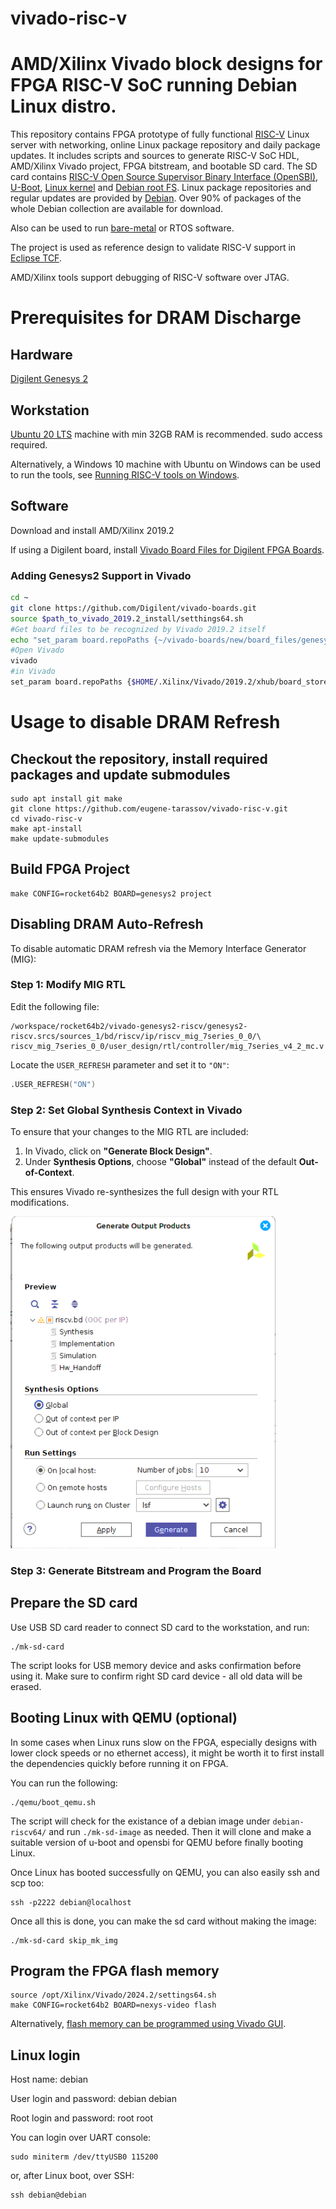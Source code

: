# vivado-risc-v

# AMD/Xilinx Vivado block designs for FPGA RISC-V SoC running Debian Linux distro.

This repository contains FPGA prototype of fully functional [RISC-V](https://riscv.org/) Linux server
with networking, online Linux package repository and daily package updates.
It includes scripts and sources to generate RISC-V SoC HDL, AMD/Xilinx Vivado project, FPGA bitstream, and bootable SD card.
The SD card contains [RISC-V Open Source Supervisor Binary Interface (OpenSBI)](https://github.com/riscv/opensbi), [U-Boot](https://github.com/u-boot/u-boot), [Linux kernel](https://git.kernel.org/pub/scm/linux/kernel/git/stable/linux.git/) and [Debian root FS](https://wiki.debian.org/RISC-V).
Linux package repositories and regular updates are provided by [Debian](https://wiki.debian.org/RISC-V).
Over 90% of packages of the whole Debian collection are available for download.

Also can be used to run [bare-metal](https://github.com/eugene-tarassov/vivado-risc-v/tree/master/bare-metal) or RTOS software.

The project is used as reference design to validate RISC-V support in [Eclipse TCF](https://wiki.eclipse.org/TCF/RISC-V).

AMD/Xilinx tools support debugging of RISC-V software over JTAG.

# Prerequisites for DRAM Discharge

## Hardware
[Digilent Genesys 2](https://digilent.com/reference/programmable-logic/genesys-2/start)


## Workstation
[Ubuntu 20 LTS](https://ubuntu.com/download/desktop) machine with min 32GB RAM is recommended.
sudo access required.

Alternatively, a Windows 10 machine with Ubuntu on Windows can be used to run the tools, see [Running RISC-V tools on Windows](docs/ubuntu-on-windows.md).

## Software
Download and install AMD/Xilinx 2019.2

If using a Digilent board, install [Vivado Board Files for Digilent FPGA Boards](https://github.com/Digilent/vivado-boards).

### Adding Genesys2 Support in Vivado

```bash
cd ~
git clone https://github.com/Digilent/vivado-boards.git
source $path_to_vivado_2019.2_install/setthings64.sh
#Get board files to be recognized by Vivado 2019.2 itself
echo "set_param board.repoPaths {~/vivado-boards/new/board_files/genesys2/H}" >> $HOME/.Xilinx/Vivado/2019.2/Vivado_init.tcl
#Open Vivado
vivado
#in Vivado
set_param board.repoPaths {$HOME/.Xilinx/Vivado/2019.2/xhub/board_store ~/vivado-boards}
```

# Usage to disable DRAM Refresh 

## Checkout the repository, install required packages and update submodules
```
sudo apt install git make
git clone https://github.com/eugene-tarassov/vivado-risc-v.git
cd vivado-risc-v
make apt-install
make update-submodules
```

## Build FPGA Project
```
make CONFIG=rocket64b2 BOARD=genesys2 project
```

## Disabling DRAM Auto-Refresh

To disable automatic DRAM refresh via the Memory Interface Generator (MIG):

### Step 1: Modify MIG RTL

Edit the following file:

```
/workspace/rocket64b2/vivado-genesys2-riscv/genesys2-riscv.srcs/sources_1/bd/riscv/ip/riscv_mig_7series_0_0/\
riscv_mig_7series_0_0/user_design/rtl/controller/mig_7series_v4_2_mc.v
```

Locate the `USER_REFRESH` parameter and set it to `"ON"`:

```verilog
.USER_REFRESH("ON")
```

### Step 2: Set Global Synthesis Context in Vivado

To ensure that your changes to the MIG RTL are included:

1. In Vivado, click on **"Generate Block Design"**.
2. Under **Synthesis Options**, choose **"Global"** instead of the default **Out-of-Context**.

This ensures Vivado re-synthesizes the full design with your RTL modifications.

![Global Context Option](docs/images/global_context.png)

### Step 3: Generate Bitstream and Program the Board


## Prepare the SD card
Use USB SD card reader to connect SD card to the workstation, and run:
```
./mk-sd-card
```
The script looks for USB memory device and asks confirmation before using it.
Make sure to confirm right SD card device - all old data will be erased.

## Booting Linux with QEMU (optional)
In some cases when Linux runs slow on the FPGA, especially designs with lower clock speeds or no ethernet access), it might be worth it to first install the dependencies quickly before running it on FPGA.

You can run the following:
```
./qemu/boot_qemu.sh
```

The script will check for the existance of a debian image under `debian-riscv64/` and run `./mk-sd-image` as needed. Then it will clone and make a suitable version of u-boot and opensbi for QEMU before finally booting Linux.

Once Linux has booted successfully on QEMU, you can also easily ssh and scp too:
```
ssh -p2222 debian@localhost
```

Once all this is done, you can make the sd card without making the image:
```
./mk-sd-card skip_mk_img
```

## Program the FPGA flash memory
```
source /opt/Xilinx/Vivado/2024.2/settings64.sh
make CONFIG=rocket64b2 BOARD=nexys-video flash
```
Alternatively, [flash memory can be programmed using Vivado GUI](docs/vivado-flash.md).

## Linux login

Host name: debian

User login and password: debian debian

Root login and password: root root

You can login over UART console:
```
sudo miniterm /dev/ttyUSB0 115200
```
or, after Linux boot, over SSH:
```
ssh debian@debian
```
